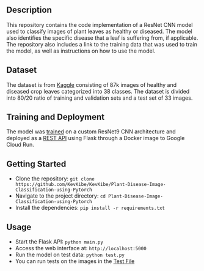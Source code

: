 ## Description
This repository contains the code implementation of a ResNet CNN model used to classify images of plant leaves as healthy or diseased. The model also identifies the specific disease that a leaf is suffering from, if applicable. The repository also includes a link to the training data that was used to train the model, as well as instructions on how to use the model.

## Dataset
The dataset is from [Kaggle](https://www.kaggle.com/datasets/vipoooool/new-plant-diseases-dataset) consisting of 87k images of healthy and diseased crop leaves categorized into 38 classes. The dataset is divided into 80/20 ratio of training and validation sets and a test set of 33 images.

## Training and Deployment
The model was [trained](https://github.com/KevKibe/Plant-Disease-Image-Classification-using-Pytorch/blob/main/plant-disease-classification-resnet19.ipynb) on a custom ResNet9 CNN architecture and deployed as a [REST API](https://github.com/KevKibe/Plant-Disease-Image-Classification-using-Pytorch/blob/main/main.py) using Flask through a Docker image to Google Cloud Run. 

## Getting Started
- Clone the repository: `git clone https://github.com/KevKibe/KevKibe/Plant-Disease-Image-Classification-using-Pytorch`
- Navigate to the project directory: `cd Plant-Disease-Image-Classification-using-Pytorch`
- Install the dependencies: `pip install -r requirements.txt`

## Usage
- Start the Flask API: `python main.py`
- Access the web interface at: `http://localhost:5000`
- Run the model on test data: `python test.py`
- You can run tests on the images in the [Test File](https://github.com/KevKibe/Plant-Disease-Image-Classification-using-Pytorch/tree/main/test)
  
